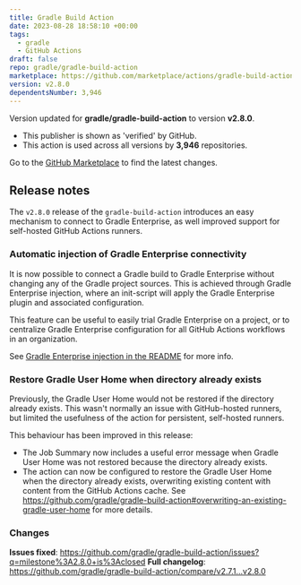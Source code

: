 ```yaml
---
title: Gradle Build Action
date: 2023-08-28 18:58:10 +00:00
tags:
  - gradle
  - GitHub Actions
draft: false
repo: gradle/gradle-build-action
marketplace: https://github.com/marketplace/actions/gradle-build-action
version: v2.8.0
dependentsNumber: 3,946
---
```



Version updated for **gradle/gradle-build-action** to version **v2.8.0**.
- This publisher is shown as 'verified' by GitHub.
- This action is used across all versions by **3,946** repositories.

Go to the [GitHub Marketplace](https://github.com/marketplace/actions/gradle-build-action) to find the latest changes.

## Release notes

The `v2.8.0` release of the `gradle-build-action` introduces an easy mechanism to connect to Gradle Enterprise, as well improved support for self-hosted GitHub Actions runners.

### Automatic injection of Gradle Enterprise connectivity

It is now possible to connect a Gradle build to Gradle Enterprise without changing any of the Gradle project sources. This is achieved through Gradle Enterprise injection, where an init-script will apply the Gradle Enterprise plugin and associated configuration.

This feature can be useful to easily trial Gradle Enterprise on a project, or to centralize Gradle Enterprise configuration for all GitHub Actions workflows in an organization.

See [Gradle Enterprise injection in the README](https://github.com/gradle/gradle-build-action/blob/v2.8.0/README.md#gradle-enterprise-plugin-injection) for more info.

### Restore Gradle User Home when directory already exists

Previously, the Gradle User Home would not be restored if the directory already exists. This wasn't normally an issue with GitHub-hosted runners, but limited the usefulness of the action for persistent, self-hosted runners. 

This behaviour has been improved in this release:
- The Job Summary now includes a useful error message when Gradle User Home was not restored because the directory already exists.
- The action can now be configured to restore the Gradle User Home when the directory already exists, overwriting existing content with content from the GitHub Actions cache. See https://github.com/gradle/gradle-build-action#overwriting-an-existing-gradle-user-home for more details.

### Changes
**Issues fixed**: https://github.com/gradle/gradle-build-action/issues?q=milestone%3A2.8.0+is%3Aclosed
**Full changelog**: https://github.com/gradle/gradle-build-action/compare/v2.7.1...v2.8.0
